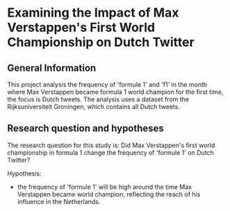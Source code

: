 # Examining the Impact of Max Verstappen's First World Championship on Dutch Twitter
## General Information
This project analysis the frequency of 'formule 1' and 'f1' in the month where Max Verstappen became formula 1 world champion for the first time, the focus is Dutch tweets. 
The analysis uses a dataset from the Rijksuniversiteit Groningen, which contains all Dutch tweets.

## Research question and hypotheses
The research question for this study is: Did Max Verstappen's first world championship in formula 1 change the frequency of 'formule 1' on Dutch Twitter?

Hypothesis: 
- the frequency of 'formule 1' will be high around the time Max Verstappen became world champion, reflecting the reach of his influence in the Netherlands.
